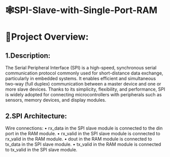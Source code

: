 # 🕸️SPI-Slave-with-Single-Port-RAM

# 📌Project Overview: 
##  1.Description: 
The Serial Peripheral Interface (SPI) is a high-speed, synchronous serial 
communication protocol commonly used for short-distance data exchange, 
particularly in embedded systems. It enables efficient and simultaneous two-way (full 
duplex) communication between a master device and one or more slave devices. 
Thanks to its simplicity, flexibility, and performance, SPI is widely adopted for 
connecting microcontrollers with peripherals such as sensors, memory devices, and 
display modules. 
## 2.SPI Architecture: 
Wire connections: 
• rx_data in the SPI slave module is connected to the din port in the RAM module. 
• rx_valid in the SPI slave module is connected to rx_valid in the RAM module. 
• dout in the RAM module is connected to tx_data in the SPI slave module. 
• tx_valid in the RAM module is connected to tx_valid in the SPI slave module.
